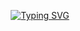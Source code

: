 <p align="center">
  <a href="https://git.io/typing-svg">
    <img src="https://readme-typing-svg.demolab.com/?lines=Hi+there,+I'm+Asmae+Serji+👋;a+Data+Science+student+at+INPT+:D" alt="Typing SVG">
  </a>
</p>
